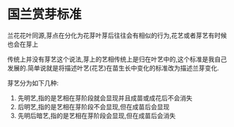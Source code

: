 # 国兰赏芽标准

兰花花叶同源,芽点在分化为花芽叶芽后往往会有相似的行为,花艺或者芽艺有时候也会在芽上

传统上并没有芽艺这个说法,芽上的艺相传统上是归在叶艺中的,这个标准是我自己发展的.简单说就是将描述叶艺(花艺)在苗生长中变化的标准改为描述兰芽变化.

芽艺分为如下几种:

1. 先明艺,指的是艺相在芽阶段就会显现并且成苗或成花后不会消失
2. 后明艺,指的是艺相在芽阶段不会显现,但在成苗后会显现
3. 先明后暗艺,指的是艺相在芽阶段会显现,但在成苗后会消失
